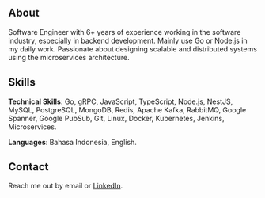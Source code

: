 ## About

Software Engineer with 6+ years of experience working in the software industry, especially in backend development. Mainly use Go or Node.js in my daily work. Passionate about designing scalable and distributed systems using the microservices architecture.

## Skills

**Technical Skills**: Go, gRPC, JavaScript, TypeScript, Node.js, NestJS, MySQL, PostgreSQL, MongoDB, Redis, Apache Kafka, RabbitMQ, Google Spanner, Google PubSub, Git, Linux, Docker, Kubernetes, Jenkins, Microservices.

**Languages**: Bahasa Indonesia, English.

## Contact

Reach me out by email or [LinkedIn](https://linkedin.com/in/darwin1224).
